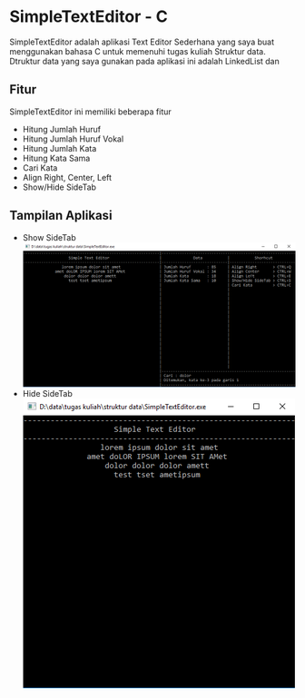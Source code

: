 # SimpleTextEditor - C

SimpleTextEditor adalah aplikasi Text Editor Sederhana yang saya buat menggunakan bahasa C untuk memenuhi tugas kuliah Struktur data. Dtruktur data yang saya gunakan pada aplikasi ini adalah LinkedList dan

## Fitur

SimpleTextEditor ini memiliki beberapa fitur

- Hitung Jumlah Huruf
- Hitung Jumlah Huruf Vokal
- Hitung Jumlah Kata
- Hitung Kata Sama
- Cari Kata
- Align Right, Center, Left
- Show/Hide SideTab

## Tampilan Aplikasi

- Show SideTab 
![SideTab](1.PNG)
- Hide SideTab 
![NoSideTab](2.PNG)

